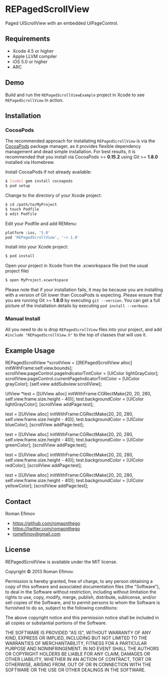 # REPagedScrollView

Paged UIScrollView with an embedded UIPageControl.

## Requirements
* Xcode 4.5 or higher
* Apple LLVM compiler
* iOS 5.0 or higher
* ARC

## Demo

Build and run the `REPagedScrollViewExample` project in Xcode to see `REPagedScrollView` in action.

## Installation

### CocoaPods

The recommended approach for installating `REPagedScrollView` is via the [CocoaPods](http://cocoapods.org/) package manager, as it provides flexible dependency management and dead simple installation.
For best results, it is recommended that you install via CocoaPods >= **0.15.2** using Git >= **1.8.0** installed via Homebrew.

Install CocoaPods if not already available:

``` bash
$ [sudo] gem install cocoapods
$ pod setup
```

Change to the directory of your Xcode project:

``` bash
$ cd /path/to/MyProject
$ touch Podfile
$ edit Podfile
```

Edit your Podfile and add REMenu:

``` bash
platform :ios, '5.0'
pod 'REPagedScrollView', '~> 1.0'
```

Install into your Xcode project:

``` bash
$ pod install
```

Open your project in Xcode from the .xcworkspace file (not the usual project file)

``` bash
$ open MyProject.xcworkspace
```

Please note that if your installation fails, it may be because you are installing with a version of Git lower than CocoaPods is expecting. Please ensure that you are running Git >= **1.8.0** by executing `git --version`. You can get a full picture of the installation details by executing `pod install --verbose`.

### Manual Install

All you need to do is drop `REPagedScrollView` files into your project, and add `#include "REPagedScrollView.h"` to the top of classes that will use it.

## Example Usage

REPagedScrollView *scrollView = [[REPagedScrollView alloc] initWithFrame:self.view.bounds];
scrollView.pageControl.pageIndicatorTintColor = [UIColor lightGrayColor];
scrollView.pageControl.currentPageIndicatorTintColor = [UIColor grayColor];
[self.view addSubview:scrollView];

UIView *test = [[UIView alloc] initWithFrame:CGRectMake(20, 20, 280, self.view.frame.size.height - 40)];
test.backgroundColor = [UIColor lightGrayColor];
[scrollView addPage:test];

test = [[UIView alloc] initWithFrame:CGRectMake(20, 20, 280, self.view.frame.size.height - 40)];
test.backgroundColor = [UIColor blueColor];
[scrollView addPage:test];

test = [[UIView alloc] initWithFrame:CGRectMake(20, 20, 280, self.view.frame.size.height - 40)];
test.backgroundColor = [UIColor greenColor];
[scrollView addPage:test];

test = [[UIView alloc] initWithFrame:CGRectMake(20, 20, 280, self.view.frame.size.height - 40)];
test.backgroundColor = [UIColor redColor];
[scrollView addPage:test];

test = [[UIView alloc] initWithFrame:CGRectMake(20, 20, 280, self.view.frame.size.height - 40)];
test.backgroundColor = [UIColor yellowColor];
[scrollView addPage:test];

## Contact

Roman Efimov

- https://github.com/romaonthego
- https://twitter.com/romaonthego
- romefimov@gmail.com

## License

REPagedScrollView is available under the MIT license.

Copyright © 2013 Roman Efimov.

Permission is hereby granted, free of charge, to any person obtaining a copy of this software and associated documentation files (the "Software"), to deal in the Software without restriction, including without limitation the rights to use, copy, modify, merge, publish, distribute, sublicense, and/or sell copies of the Software, and to permit persons to whom the Software is furnished to do so, subject to the following conditions:

The above copyright notice and this permission notice shall be included in all copies or substantial portions of the Software.

THE SOFTWARE IS PROVIDED "AS IS", WITHOUT WARRANTY OF ANY KIND, EXPRESS OR IMPLIED, INCLUDING BUT NOT LIMITED TO THE WARRANTIES OF MERCHANTABILITY, FITNESS FOR A PARTICULAR PURPOSE AND NONINFRINGEMENT. IN NO EVENT SHALL THE AUTHORS OR COPYRIGHT HOLDERS BE LIABLE FOR ANY CLAIM, DAMAGES OR OTHER LIABILITY, WHETHER IN AN ACTION OF CONTRACT, TORT OR OTHERWISE, ARISING FROM, OUT OF OR IN CONNECTION WITH THE SOFTWARE OR THE USE OR OTHER DEALINGS IN THE SOFTWARE.